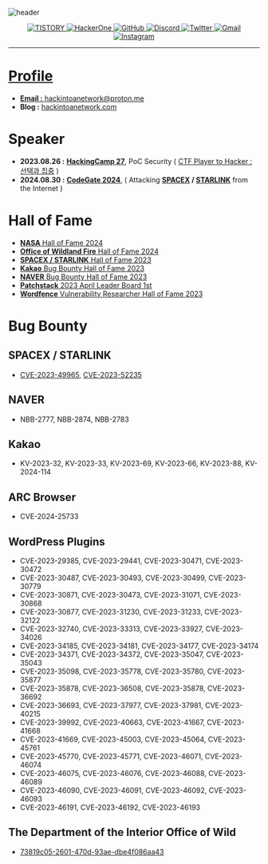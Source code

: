 ![header](https://capsule-render.vercel.app/api?type=soft&color=black&height=200&section=header&text=hackintoanetwork&fontColor=FFFFFF&fontSize=70&animation=fadeIn)<p align="center"><a href="https://hackintoanetwork.co.kr"><img alt="TISTORY" src ="https://img.shields.io/badge/Tistory-000000.svg?&style=for-the-badge&logo=tistory&logoColor=white&link=https://hackintoanetwork.com"/> <a href="https://hackerone.com/hackintoanetwork"><img alt="HackerOne" src ="https://img.shields.io/badge/HackerOne-000000.svg?&style=for-the-badge&logo=hackerone&logoColor=white"/> <a href="https://hackintoanetwork.com"><img alt="GitHub" src ="https://img.shields.io/badge/GitHub.io-181717.svg?&style=for-the-badge&logo=gitHub&logoColor=white&link=https://hackintoanetwork.github.io"/> <img alt="Discord" src ="https://img.shields.io/badge/Discord-5865F2.svg?&style=for-the-badge&logo=discord&logoColor=white"/> <img alt="Twitter" src ="https://img.shields.io/badge/Twitter-1DA1F2.svg?&style=for-the-badge&logo=twitter&logoColor=white"/> <a href="mailto:hackintoanetwork@gmail.com"><img alt="Gmail" src ="https://img.shields.io/badge/Gmail-EA4335.svg?&style=for-the-badge&logo=gmail&logoColor=white"/> <a href="https://instagram.com/hackintoanetwork"><img alt="Instagram" src ="https://img.shields.io/badge/Instagram-E4405F.svg?&style=for-the-badge&logo=instagram&logoColor=white"/></p>

* * *

# **Profile**

- **Email :** [hackintoanetwork@proton.me](mailto:hackintoanetwork@proton.me)
- **Blog :** [hackintoanetwork.com](https://hackintoanetwork.com)

# **Speaker**


- **2023.08.26 :** [**HackingCamp 27**](http://hackingcamp.org/), PoC Security ( [CTF Player to Hacker : 선택과 집중](https://github.com/hackintoanetwork/Scan-WP) )
- **2024.08.30 :** [**CodeGate 2024**](https://codegate.org/), ( Attacking <b>[SPACEX](https://www.spacex.com/) / [STARLINK](https://www.starlink.com/)</b> from the Internet )

# Hall of Fame
- [**NASA** Hall of Fame 2024](https://bugcrowd.com/engagements/nasa-vdp/hall_of_fames)
- [**Office of Wildland Fire** Hall of Fame 2024](https://bugcrowd.com/engagements/owf-vdp/hall_of_fames)
- [**SPACEX / STARLINK** Hall of Fame 2023](https://bugcrowd.com/engagements/spacex/hall_of_fames)
- [**Kakao** Bug Bounty Hall of Fame 2023](https://bugbounty.kakao.com/notice/halloffame)
- [**NAVER** Bug Bounty Hall of Fame 2023](https://bugbounty.naver.com/ko/halloffame_2023)
- [**Patchstack** 2023 April Leader Board 1st](https://patchstack.com/database/leaderboard/april-2023)
- [**Wordfence** Vulnerability Researcher Hall of Fame 2023](https://www.wordfence.com/threat-intel/vulnerabilities/researchers/all-time?page=2)

# **Bug Bounty**


## SPACEX / STARLINK

- [CVE-2023-49965](https://hackintoanetwork.com/blog/2023-starlink-router-gen2-xss-eng/), [CVE-2023-52235](https://bugcrowd.com/disclosures/f529009b-90eb-4bf9-957d-6fe7ea890fa2/starlink-dishy-is-vulnerable-to-csrf-via-dns-rebinding)

## **NAVER**

- NBB-2777, NBB-2874, NBB-2783

## **Kakao**

- KV-2023-32, KV-2023-33, KV-2023-69, KV-2023-66, KV-2023-88, KV-2024-114

## ARC Browser

- CVE-2024-25733

## WordPress Plugins

- CVE-2023-29385, CVE-2023-29441, CVE-2023-30471, CVE-2023-30472
- CVE-2023-30487, CVE-2023-30493, CVE-2023-30499, CVE-2023-30779
- CVE-2023-30871, CVE-2023-30473, CVE-2023-31071, CVE-2023-30868
- CVE-2023-30877, CVE-2023-31230, CVE-2023-31233, CVE-2023-32122
- CVE-2023-32740, CVE-2023-33313, CVE-2023-33927, CVE-2023-34026
- CVE-2023-34185, CVE-2023-34181, CVE-2023-34177, CVE-2023-34174
- CVE-2023-34371, CVE-2023-34372, CVE-2023-35047, CVE-2023-35043
- CVE-2023-35098, CVE-2023-35778, CVE-2023-35780, CVE-2023-35877
- CVE-2023-35878, CVE-2023-36508, CVE-2023-35878, CVE-2023-36692
- CVE-2023-36693, CVE-2023-37977, CVE-2023-37981, CVE-2023-40215
- CVE-2023-39992, CVE-2023-40663, CVE-2023-41667, CVE-2023-41668
- CVE-2023-41669, CVE-2023-45003, CVE-2023-45064, CVE-2023-45761
- CVE-2023-45770, CVE-2023-45771, CVE-2023-46071, CVE-2023-46074
- CVE-2023-46075, CVE-2023-46076, CVE-2023-46088, CVE-2023-46089
- CVE-2023-46090, CVE-2023-46091, CVE-2023-46092, CVE-2023-46093
- CVE-2023-46191, CVE-2023-46192, CVE-2023-46193

## The Department of the Interior Office of Wild
- [73819c05-2601-470d-93ae-dbe4f086aa43](https://bugcrowd.com/owf-vdp/crowdstream)
